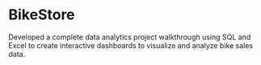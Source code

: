 # BikeStore
Developed a complete data analytics project walkthrough using SQL and Excel to create interactive dashboards to visualize and analyze bike sales data.
